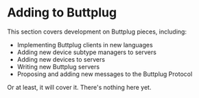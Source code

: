 # Adding to Buttplug

This section covers development on Buttplug pieces, including:

- Implementing Buttplug clients in new languages
- Adding new device subtype managers to servers
- Adding new devices to servers
- Writing new Buttplug servers
- Proposing and adding new messages to the Buttplug Protocol

Or at least, it will cover it. There's nothing here yet.